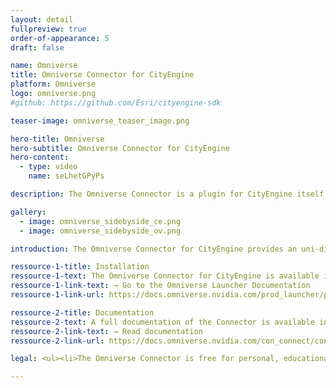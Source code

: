 ```yaml
---
layout: detail
fullpreview: true
order-of-appearance: 5
draft: false

name: Omniverse
title: Omniverse Connector for CityEngine
platform: Omniverse
logo: omniverse.png
#github: https://github.com/Esri/cityengine-sdk

teaser-image: omniverse_teaser_image.png

hero-title: Omniverse
hero-subtitle: Omniverse Connector for CityEngine
hero-content:
  - type: video
    name: seLhetGPyPs

description: The Omniverse Connector is a plugin for CityEngine itself. It allows users to conveniently send 3d city models to an Omniverse server for simulation, collaboration and high-end visualization. The Connector supports lightweight iteration on individual city parts by non-destructively updating previous exports.

gallery:
  - image: omniverse_sidebyside_ce.png
  - image: omniverse_sidebyside_ov.png

introduction: The Omniverse Connector for CityEngine provides an uni-directional link to Omniverse Nucleus. On top of the basic export functionality, repeated exports with the same name will accumulate using USD composition techniques. This allows for convenient tweaking of an exported model (e.g. updating a single building in a large city) without having to re-run full exports (which are potentially time-consuming).

ressource-1-title: Installation
ressource-1-text: The Omniverse Connector for CityEngine is available in the official Nvidia Omniverse Launcher
ressource-1-link-text: → Go to the Omniverse Launcher Documentation
ressource-1-link-url: https://docs.omniverse.nvidia.com/prod_launcher/prod_launcher/overview.html

ressource-2-title: Documentation
ressource-2-text: A full documentation of the Connector is available in the Nvidia documentation hub.
ressource-2-link-text: → Read documentation
ressource-2-link-url: https://docs.omniverse.nvidia.com/con_connect/con_connect/cityengine.html

legal: <ul><li>The Omniverse Connector is free for personal, educational, and non-commercial use. Commercial use requires at least one commercial license of the latest CityEngine version installed in the organization. Redistribution or web service offerings are not allowed unless expressly permitted.</li><li>For questions or enquiries, please contact <a href= "mailto:cityengine-info@esri.comm">cityengine-info@esri.com</a></li></ul>

---
```

